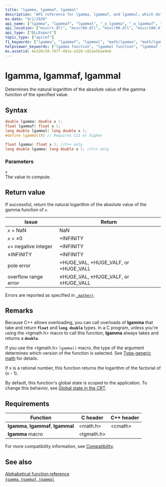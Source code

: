 ```yaml
---
title: "lgamma, lgammaf, lgammal"
description: "API reference for lgamma, lgammaf, and lgammal; which determines the natural logarithm of the absolute value of the gamma function of the specified value."
ms.date: "9/1/2020"
api_name: ["lgamma", "lgammaf", "lgammal", "_o_lgamma", "_o_lgammaf", "_o_lgammal"]
api_location: ["msvcrt.dll", "msvcr80.dll", "msvcr90.dll", "msvcr100.dll", "msvcr100_clr0400.dll", "msvcr110.dll", "msvcr110_clr0400.dll", "msvcr120.dll", "msvcr120_clr0400.dll", "ucrtbase.dll", "api-ms-win-crt-math-l1-1-0.dll", "api-ms-win-crt-private-l1-1-0.dll"]
api_type: ["DLLExport"]
topic_type: ["apiref"]
f1_keywords: ["lgamma", "lgammaf", "lgammal", "math/lgamma", "math/lgammaf", "math/lgammal"]
helpviewer_keywords: ["lgamma function", "lgammal function", "lgammaf function"]
ms.assetid: 6e326c58-7077-481a-a329-c82ae56ae9e6
---
```

# lgamma, lgammaf, lgammal

Determines the natural logarithm of the absolute value of the gamma function of the specified value.

## Syntax

```C
double lgamma( double x );
float lgammaf( float x );
long double lgammal( long double x );
#define lgammal(X) // Requires C11 or higher

float lgamma( float x ); //C++ only
long double lgamma( long double x ); //C++ only
```

### Parameters

*`x`*\
The value to compute.

## Return value

If successful, return the natural logarithm of the absolute value of the gamma function of *`x`*.

|Issue|Return|
|-----------|------------|
|*`x`* = NaN|NaN|
|*`x`* = ±0|+INFINITY|
|*`x`*= negative integer|+INFINITY|
|±INFINITY|+INFINITY|
|pole error|+HUGE_VAL, +HUGE_VALF, or +HUGE_VALL|
|overflow range error|±HUGE_VAL, ±HUGE_VALF, or ±HUGE_VALL|

Errors are reported as specified in [`_matherr`](matherr.md).

## Remarks

Because C++ allows overloading, you can call overloads of **lgamma** that take and return **`float`** and **`long double`** types. In a C program, unless you're using the \<tgmath.h> macro to call this function, **lgamma** always takes and returns a **`double`**.

If you use the \<tgmath.h> `lgamma()` macro, the type of the argument determines which version of the function is selected. See [Type-generic math](../tgmath.md) for details.

If x is a rational number, this function returns the logarithm of the factorial of (x - 1).

By default, this function's global state is scoped to the application. To change this behavior, see [Global state in the CRT](../global-state.md).

## Requirements

|Function|C header|C++ header|
|--------------|--------------|------------------|
|**lgamma**, **lgammaf**, **lgammal**|\<math.h>|\<cmath>|
|**lgamma** macro | \<tgmath.h> ||

For more compatibility information, see [Compatibility](../compatibility.md).

## See also

[Alphabetical function reference](crt-alphabetical-function-reference.md)\
[`tgamma`, `tgammaf`, `tgammal`](tgamma-tgammaf-tgammal.md)
